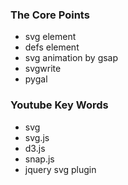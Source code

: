### The Core Points
- svg element
- defs element
- svg animation by gsap
- svgwrite
- pygal



### Youtube Key Words
- svg
- svg.js
- d3.js
- snap.js
- jquery svg plugin
